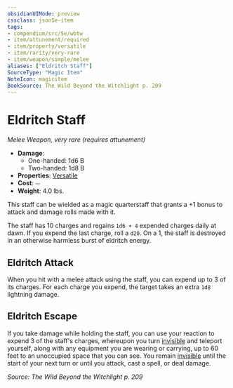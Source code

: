 ```yaml
---
obsidianUIMode: preview
cssclass: json5e-item
tags:
- compendium/src/5e/wbtw
- item/attunement/required
- item/property/versatile
- item/rarity/very-rare
- item/weapon/simple/melee
aliases: ["Eldritch Staff"]
SourceType: "Magic Item"
NoteIcon: magicitem
BookSource: The Wild Beyond the Witchlight p. 209
---
```

# Eldritch Staff
*Melee Weapon, very rare (requires attunement)*  

- **Damage**:
  - One-handed: 1d6 B
  - Two-handed: 1d8 B
- **Properties**: [Versatile](/2-Mechanics/CLI/rules/item-properties.md#Versatile)
- **Cost**: ⏤
- **Weight**: 4.0 lbs.

This staff can be wielded as a magic quarterstaff that grants a +1 bonus to attack and damage rolls made with it.

The staff has 10 charges and regains `1d6 + 4` expended charges daily at dawn. If you expend the last charge, roll a `d20`. On a 1, the staff is destroyed in an otherwise harmless burst of eldritch energy.

## Eldritch Attack

When you hit with a melee attack using the staff, you can expend up to 3 of its charges. For each charge you expend, the target takes an extra `1d8` lightning damage.

## Eldritch Escape

If you take damage while holding the staff, you can use your reaction to expend 3 of the staff's charges, whereupon you turn [invisible](/2-Mechanics/CLI/rules/conditions.md#invisible) and teleport yourself, along with any equipment you are wearing or carrying, up to 60 feet to an unoccupied space that you can see. You remain [invisible](/2-Mechanics/CLI/rules/conditions.md#invisible) until the start of your next turn or until you attack, cast a spell, or deal damage.

*Source: The Wild Beyond the Witchlight p. 209*